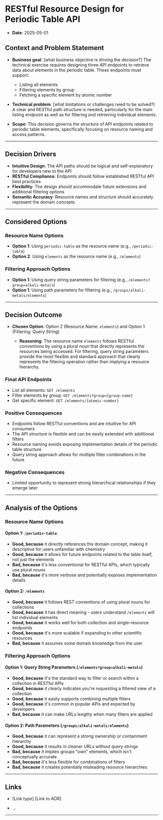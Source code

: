 # RESTful Resource Design for Periodic Table API

- **Date**: 2025-05-01

## Context and Problem Statement

- **Business goal**: [what business objective is driving the decision?]
The technical exercise requires designing three API endpoints to retrieve data about elements in the periodic table. These endpoints must support:
  - Listing all elements
  - Filtering elements by group
  - Fetching a specific element by atomic number



- **Technical problem**: [what limitations or challenges need to be solved?]
A clear and RESTful path structure is needed, particularly for the main listing endpoint as well as for filtering and retrieving individual elements.

- **Scope**:
This decision governs the structure of API endpoints related to periodic table elements, specifically focusing on resource naming and access patterns.


---

## Decision Drivers
- **Intuitive Design**: The API paths should be logical and self-explanatory for developers new to the API
- **RESTful Compliance**: Endpoints should follow established RESTful API best practices
- **Flexibility**: The design should accommodate future extensions and additional filtering options
- **Semantic Accuracy**: Resource names and structure should accurately represent the domain concepts

---

## Considered Options

### Resource Name Options
- **Option 1**: Using `periodic-table` as the resource name (e.g., `/periodic-table`)
- **Option 2**: Using `elements` as the resource name (e.g., `/elements`)

### Filtering Approach Options
- **Option 1**: Using query string parameters for filtering (e.g., `/elements?group=alkali-metals`)
- **Option 1**: Using path parameters for filtering (e.g., `/groups/alkali-metals/elements`)

---

## Decision Outcome

- **Chosen Option**: Option 2 (Resource Name: `elements`) and Option 1 (Filtering: Query String)

    - **Reasoning**: The resource name `elements` follows RESTful conventions by using a plural noun that directly represents the resources being accessed. For filtering, query string parameters provide the most flexible and standard approach that clearly represents the filtering operation rather than implying a resource hierarchy.

### Final API Endpoints
- List all elements: `GET /elements`
- Filter elements by group: `GET /elements?group={group-name}`
- Get specific element: `GET /elements/{atomic-number}`

### Positive Consequences
- Endpoints follow RESTful conventions and are intuitive for API consumers
- The API structure is flexible and can be easily extended with additional filters
- Resource naming avoids exposing implementation details of the periodic table structure
- Query string approach allows for multiple filter combinations in the future

### Negative Consequences
- Limited opportunity to represent strong hierarchical relationships if they emerge later

---

## Analysis of the Options

### Resource Name Options

#### Option 1: `/periodic-table`
- **Good, because** it directly references the domain concept, making it descriptive for users unfamiliar with chemistry
- **Good, because** it allows for future endpoints related to the table itself, not just the elements
- **Bad, because** it's less conventional for RESTful APIs, which typically use plural nouns
- **Bad, because** it's more verbose and potentially exposes implementation details

#### Option 2: `/elements`
- **Good, because** it follows REST conventions of using plural nouns for collections
- **Good, because** it has direct meaning - users understand `/elements` will list individual elements
- **Good, because** it works well for both collection and single-resource endpoints
- **Good, because** it's more scalable if expanding to other scientific resources
- **Bad, because** it assumes some domain knowledge from the user

### Filtering Approach Options

#### Option 1: Query String Parameters (`/elements?group=alkali-metals`)
- **Good, because** it's the standard way to filter or search within a collection in RESTful APIs
- **Good, because** it clearly indicates you're requesting a filtered view of a collection
- **Good, because** it easily supports combining multiple filters
- **Good, because** it's common in popular APIs and expected by developers
- **Bad, because** it can make URLs lengthy when many filters are applied

#### Option 2: Path Parameters (`/groups/alkali-metals/elements`)
- **Good, because** it can represent a strong ownership or containment hierarchy
- **Good, because** it results in cleaner URLs without query strings
- **Bad, because** it implies groups "own" elements, which isn't conceptually accurate
- **Bad, because** it's less flexible for combinations of filters
- **Bad, because** it creates potentially misleading resource hierarchies

---

## Links <!-- optional -->

- [Link type] [Link to ADR]
<!-- Example: Refined by [ADR-0005](0005-example.md) -->
- … <!-- numbers of links can vary -->

---